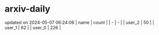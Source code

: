 # arxiv-daily
updated on 2024-05-07 06:24:06
| name | count |
| - | - |
| user_2 | 50 |
| user_1 | 62 |
| user_0 | 226 |
